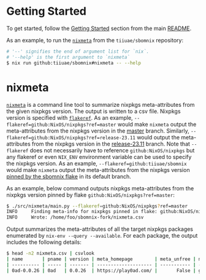 <!--
SPDX-FileCopyrightText: 2023 Technology Innovation Institute (TII)

SPDX-License-Identifier: CC-BY-SA-4.0
-->

# Getting Started
To get started, follow the [Getting Started](../README.md#getting-started) section from the main [README](../README.md).

As an example, to run the [`nixmeta`](../src/nixmeta/main.py) from the `tiiuae/sbomnix` repository:
```bash
# '--' signifies the end of argument list for `nix`.
# '--help' is the first argument to `nixmeta`
$ nix run github:tiiuae/sbomnix#nixmeta -- --help
```

# nixmeta
[`nixmeta`](../src/nixmeta/main.py) is a command line tool to summarize nixpkgs meta-attributes from the given nixpkgs version. The output is written to a csv file. Nixpkgs version is specified with [`flakeref`](https://nixos.org/manual/nix/stable/command-ref/new-cli/nix3-flake#flake-references). As an example, `--flakeref=github:NixOS/nixpkgs?ref=master` would make `nixmeta` output the meta-attributes from the nixpkgs version in the [master](https://github.com/NixOS/nixpkgs/tree/master) branch. Similarly, `--flakeref=github:NixOS/nixpkgs?ref=release-23.11` would output the meta-attributes from the nixpkgs version in the [release-23.11](https://github.com/NixOS/nixpkgs/tree/release-23.11) branch. Note that `--flakeref` does not necessarily have to reference `github:NixOS/nixpkgs` but any flakeref or even `NIX_ENV` environment variable can be used to specify the nixpkgs version. As an example, `--flakeref=github:tiiuae/sbomnix` would make `nixmeta` output the meta-attributes from the nixpkgs version [pinned by the sbomnix flake](https://github.com/tiiuae/sbomnix/blob/c243db5272fb01c4d97cbbb01a095ae514cd2dcb/flake.lock#L68) in its default branch.

As an example, below command outputs nixpkgs meta-attributes from the nixpkgs version pinned by flake `github:NixOS/nixpkgs?ref=master`:

```bash
$ ./src/nixmeta/main.py --flakeref=github:NixOS/nixpkgs?ref=master
INFO     Finding meta-info for nixpkgs pinned in flake: github:NixOS/nixpkgs?ref=master
INFO     Wrote: /home/foo/sbomnix-fork/nixmeta.csv
```

Output summarizes the meta-attributes of all the target nixpkgs packages enumerated by `nix-env --query --available`.
For each package, the output includes the following details:

```bash
$ head -n2 nixmeta.csv | csvlook
| name       | pname | version | meta_homepage        | meta_unfree | meta_license_short               | meta_license_spdxid                    | meta_maintainers_email |
| ---------- | ----- | ------- | -------------------- | ----------- | -------------------------------- | -------------------------------------- | ---------------------- |
| 0ad-0.0.26 | 0ad   | 0.0.26  | https://play0ad.com/ |       False | gpl2;lgpl21;mit;cc-by-sa-30;zlib | GPL-2.0;LGPL-2.1;MIT;CC-BY-SA-3.0;Zlib | nixpkgs@cvpetegem.be   |

```
